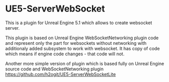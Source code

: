 # UE5-ServerWebSocket

This is a plugin for Unreal Engine 5.1 which allows to create websocket server.

This plugin is based on Unreal Engine WebSocketNetworking plugin code and represent only the part for websockets without networking with additionaly added subsystem to work with websocket. It has copy of code which means if engine code changes - that code will not.

Another more simple version of plugin which is based fully on Unreal Engine source code and WebSocketNetworking plugin https://github.com/h2ogit/UE5-ServerWebSocketLite

